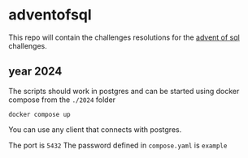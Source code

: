 # adventofsql

This repo will contain the challenges resolutions for the [advent of sql](https://adventofsql.com/) challenges.

## year 2024

The scripts should work in postgres and can be started using docker compose from the `./2024` folder

```shell
docker compose up
```

You can use any client that connects with postgres.

The port is `5432`
The password defined in `compose.yaml` is `example`
